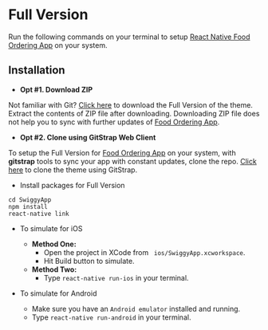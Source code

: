 # Full Version

Run the following commands on your terminal to setup [React Native Food Ordering App](http://market.nativebase.io/view/react-native-swiggy-app-theme) on your system.


## Installation

* **Opt #1. Download ZIP**

Not familiar with Git?
[Click here](http://gitstrap.com/strapmobile/SwiggyApp/repository/archive.zip) to download the Full Version of the theme.
Extract the contents of ZIP file after downloading.
Downloading ZIP file does not help you to sync with further updates of [Food Ordering App](http://market.nativebase.io/view/react-native-swiggy-app-theme).

* **Opt #2. Clone using GitStrap Web Client**

To setup the Full Version for [Food Ordering App](http://market.nativebase.io/view/react-native-swiggy-app-theme) on your system, with **gitstrap** tools to sync your app with constant updates, clone the repo.
[Click here](./gitstrap-tools.md) to clone the theme using GitStrap.

* Install packages for Full Version
```
cd SwiggyApp
npm install
react-native link
```

* To simulate for iOS
  * **Method One:**
    * Open the project in XCode from ``` ios/SwiggyApp.xcworkspace```.
    * Hit Build button to simulate.
  * **Method Two:**
    * Type ``` react-native run-ios ``` in your terminal.

* To simulate for Android
  * Make sure you have an ``` Android emulator ``` installed and running.
  * Type ``` react-native run-android ``` in your terminal.
